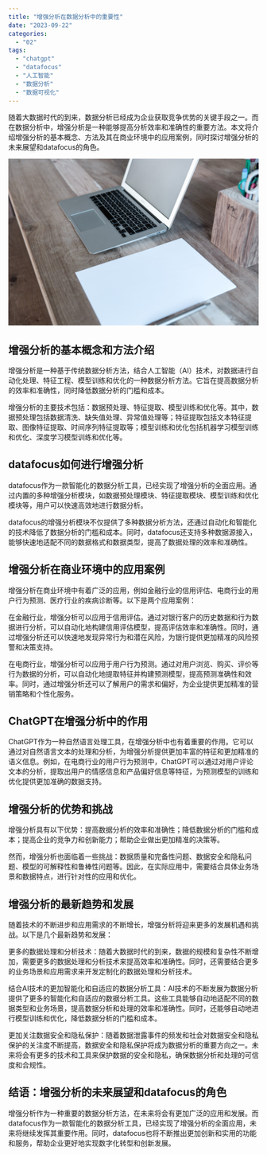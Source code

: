 ```yaml
---
title: "增强分析在数据分析中的重要性"
date: "2023-09-22"
categories: 
  - "02"
tags: 
  - "chatgpt"
  - "datafocus"
  - "人工智能"
  - "数据分析"
  - "数据可视化"
---
```


随着大数据时代的到来，数据分析已经成为企业获取竞争优势的关键手段之一。而在数据分析中，增强分析是一种能够提高分析效率和准确性的重要方法。本文将介绍增强分析的基本概念、方法及其在商业环境中的应用案例，同时探讨增强分析的未来展望和datafocus的角色。

![](images/1690446174-home-office-599475-scaled.jpg)

## 增强分析的基本概念和方法介绍

增强分析是一种基于传统数据分析方法，结合人工智能（AI）技术，对数据进行自动化处理、特征工程、模型训练和优化的一种数据分析方法。它旨在提高数据分析的效率和准确性，同时降低数据分析的门槛和成本。

增强分析的主要技术包括：数据预处理、特征提取、模型训练和优化等。其中，数据预处理包括数据清洗、缺失值处理、异常值处理等；特征提取包括文本特征提取、图像特征提取、时间序列特征提取等；模型训练和优化包括机器学习模型训练和优化、深度学习模型训练和优化等。

## datafocus如何进行增强分析

datafocus作为一款智能化的数据分析工具，已经实现了增强分析的全面应用。通过内置的多种增强分析模块，如数据预处理模块、特征提取模块、模型训练和优化模块等，用户可以快速高效地进行数据分析。

datafocus的增强分析模块不仅提供了多种数据分析方法，还通过自动化和智能化的技术降低了数据分析的门槛和成本。同时，datafocus还支持多种数据源接入，能够快速地适配不同的数据格式和数据类型，提高了数据处理的效率和准确性。

## 增强分析在商业环境中的应用案例

增强分析在商业环境中有着广泛的应用，例如金融行业的信用评估、电商行业的用户行为预测、医疗行业的疾病诊断等。以下是两个应用案例：

在金融行业，增强分析可以应用于信用评估。通过对银行客户的历史数据和行为数据进行分析，可以自动化地构建信用评估模型，提高评估效率和准确性。同时，通过增强分析还可以快速地发现异常行为和潜在风险，为银行提供更加精准的风险预警和决策支持。

在电商行业，增强分析可以应用于用户行为预测。通过对用户浏览、购买、评价等行为数据的分析，可以自动化地提取特征并构建预测模型，提高预测准确性和效率。同时，通过增强分析还可以了解用户的需求和偏好，为企业提供更加精准的营销策略和个性化服务。

## ChatGPT在增强分析中的作用

ChatGPT作为一种自然语言处理工具，在增强分析中也有着重要的作用。它可以通过对自然语言文本的处理和分析，为增强分析提供更加丰富的特征和更加精准的语义信息。例如，在电商行业的用户行为预测中，ChatGPT可以通过对用户评论文本的分析，提取出用户的情感信息和产品偏好信息等特征，为预测模型的训练和优化提供更加准确的数据支持。

## 增强分析的优势和挑战

增强分析具有以下优势：提高数据分析的效率和准确性；降低数据分析的门槛和成本；提高企业的竞争力和创新能力；帮助企业做出更加精准的决策等。

然而，增强分析也面临着一些挑战：数据质量和完备性问题、数据安全和隐私问题、模型的可解释性和鲁棒性问题等。因此，在实际应用中，需要结合具体业务场景和数据特点，进行针对性的应用和优化。

## 增强分析的最新趋势和发展

随着技术的不断进步和应用需求的不断增长，增强分析将迎来更多的发展机遇和挑战。以下是几个最新趋势和发展：

更多的数据处理和分析技术：随着大数据时代的到来，数据的规模和复杂性不断增加，需要更多的数据处理和分析技术来提高效率和准确性。同时，还需要结合更多的业务场景和应用需求来开发定制化的数据处理和分析技术。

结合AI技术的更加智能化和自适应的数据分析工具：AI技术的不断发展为数据分析提供了更多的智能化和自适应的数据分析工具。这些工具能够自动地适配不同的数据类型和业务场景，提高数据分析和处理的效率和准确性。同时，还能够自动地进行模型训练和优化，降低数据分析的门槛和成本。

更加关注数据安全和隐私保护：随着数据泄露事件的频发和社会对数据安全和隐私保护的关注度不断提高，数据安全和隐私保护将成为数据分析的重要方向之一。未来将会有更多的技术和工具来保护数据的安全和隐私，确保数据分析和处理的可信度和合规性。

## 结语：增强分析的未来展望和datafocus的角色

增强分析作为一种重要的数据分析方法，在未来将会有更加广泛的应用和发展。而datafocus作为一款智能化的数据分析工具，已经实现了增强分析的全面应用，未来将继续发挥其重要作用。同时，datafocus也将不断推出更加创新和实用的功能和服务，帮助企业更好地实现数字化转型和创新发展。
